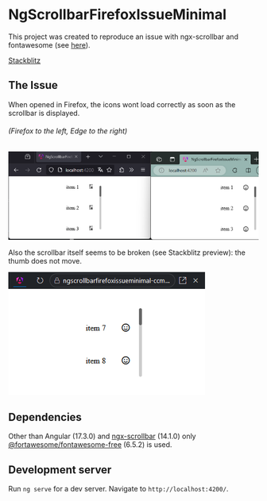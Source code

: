 # NgScrollbarFirefoxIssueMinimal

This project was created to reproduce an issue with ngx-scrollbar and fontawesome (see [here](https://github.com/MurhafSousli/ngx-scrollbar/issues/581)). 

[Stackblitz](https://stackblitz.com/~/github.com/MarcelReichelt/ng-scrollbar-firefox-issue-minimal)

## The Issue

When opened in Firefox, the icons wont load correctly as soon as the scrollbar is displayed.

###### (Firefox to the left, Edge to the right)
![The Issue](the-issue.png)<br>

Also the scrollbar itself seems to be broken (see Stackblitz preview): the thumb does not move.

![Scrollbar Issue](scrollbar-issue.png)



## Dependencies

Other than Angular (17.3.0) and [ngx-scrollbar](https://github.com/MurhafSousli/ngx-scrollbar) (14.1.0) only [@fortawesome/fontawesome-free](https://www.npmjs.com/package/@fortawesome/fontawesome-free) (6.5.2) is used.

## Development server

Run `ng serve` for a dev server. Navigate to `http://localhost:4200/`. 
